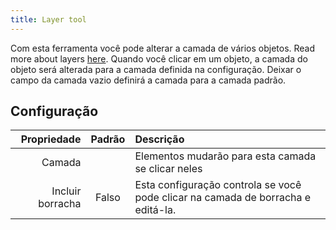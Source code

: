 ```yaml
---
title: Layer tool
---
```


Com esta ferramenta você pode alterar a camada de vários objetos. Read more about layers [here](../layers.md).
Quando você clicar em um objeto, a camada do objeto será alterada para a camada definida na configuração. Deixar o campo da camada vazio definirá a camada para a camada padrão.

## Configuração

|      Propriedade | Padrão | Descrição                                                                                        |
| ---------------: | :----: | :----------------------------------------------------------------------------------------------- |
|           Camada |        | Elementos mudarão para esta camada se clicar neles                                               |
| Incluir borracha |  Falso | Esta configuração controla se você pode clicar na camada de borracha e editá-la. |
